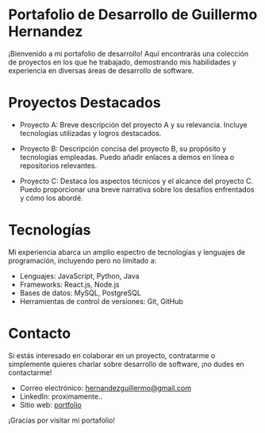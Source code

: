 # Portafolio de Desarrollo de Guillermo Hernandez
¡Bienvenido a mi portafolio de desarrollo! Aquí encontrarás una colección de proyectos en los que he trabajado, demostrando mis habilidades y experiencia en diversas áreas de desarrollo de software.


# Proyectos Destacados
* Proyecto A: Breve descripción del proyecto A y su relevancia. Incluye tecnologías utilizadas y logros destacados.

* Proyecto B: Descripción concisa del proyecto B, su propósito y tecnologías empleadas. Puedo añadir enlaces a demos en línea o repositorios relevantes.

* Proyecto C: Destaca los aspectos técnicos y el alcance del proyecto C. Puedo proporcionar una breve narrativa sobre los desafíos enfrentados y cómo los abordé.


# Tecnologías
Mi experiencia abarca un amplio espectro de tecnologías y lenguajes de programación, incluyendo pero no limitado a:

* Lenguajes: JavaScript, Python, Java
* Frameworks: React.js, Node.js
* Bases de datos: MySQL, PostgreSQL
* Herramientas de control de versiones: Git, GitHub


# Contacto
Si estás interesado en colaborar en un proyecto, contratarme o simplemente quieres charlar sobre desarrollo de software, ¡no dudes en contactarme!

* Correo electrónico: hernandezguillermo@gmail.com
* LinkedIn: proximamente..
* Sitio web: [portfolio](https://guillehern3030.github.io/portfolio/)



¡Gracias por visitar mi portafolio!
